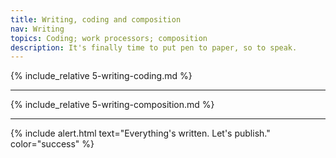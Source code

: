 ```yaml
---
title: Writing, coding and composition
nav: Writing
topics: Coding; work processors; composition
description: It's finally time to put pen to paper, so to speak. 
---
```


{% include_relative 5-writing-coding.md %}

___

{% include_relative 5-writing-composition.md %}

___

{% include alert.html text="Everything's written. Let's publish." color="success" %}